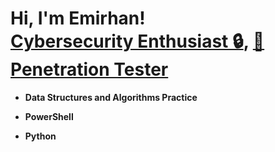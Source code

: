 <!---
emirhankorkut/emirhankorkut is a ✨ special ✨ repository because its `README.md` (this file) appears on your GitHub profile.
You can click the Preview link to take a look at your changes.
--->
<h1>Hi, I'm Emirhan! <br/><a href="https://github.com/emirhankorkut">Cybersecurity Enthusiast 🔒</a>, <a href="https://www.linkedin.com/in/emirhankorkut/">💼 Penetration Tester</a></h1>

- <b>Data Structures and Algorithms Practice</b>

- <b>PowerShell</b>
  
- <b>Python</b>
 

<!---
- 👋 Hi, I’m @emirhankorkut
- 👀 I’m interested in Cybersecurity Professional Penetration Testing.
- 🌱 I’m currently learning ...
- 💞️ I’m looking to collaborate on ...
- 📫 How to reach me ...


- 🔭 I’m currently working on ...
- 🌱 I’m currently learning ...
- 👯 I’m looking to collaborate on ...
- 🤔 I’m looking for help with ...
- 💬 Ask me about ...
- 📫 How to reach me: ...
- 😄 Pronouns: ...
- ⚡ Fun fact: ...
-->
